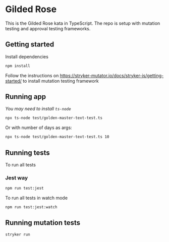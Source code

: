 # Gilded Rose

This is the Gilded Rose kata in TypeScript. The repo is setup with mutation testing and approval testing frameworks.

## Getting started

Install dependencies

```sh
npm install
```

Follow the instructions on https://stryker-mutator.io/docs/stryker-js/getting-started/ to install mutation testing framework

## Running app
_You may need to install `ts-node`_

```sh
npx ts-node test/golden-master-text-test.ts
```

Or with number of days as args:
```sh
npx ts-node test/golden-master-text-test.ts 10
```

## Running tests

To run all tests

### Jest way

```sh
npm run test:jest
```

To run all tests in watch mode

```sh
npm run test:jest:watch
```

## Running mutation tests

```sh
stryker run
```

